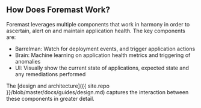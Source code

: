 ## How Does Foremast Work?

Foremast leverages multiple components that work in harmony in order to ascertain, alert on and maintain application health. The key components are:

- Barrelman: Watch for deployment events, and trigger application actions
- Brain: Machine learning on application health metrics and triggering of anomalies
- UI: Visually show the current state of applications, expected state and any remediations performed

The [design and architecture]({{ site.repo }}/blob/master/docs/guides/design.md) captures the interaction between these components in greater detail.